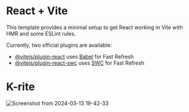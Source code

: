 # React + Vite

This template provides a minimal setup to get React working in Vite with HMR and some ESLint rules.

Currently, two official plugins are available:

- [@vitejs/plugin-react](https://github.com/vitejs/vite-plugin-react/blob/main/packages/plugin-react/README.md) uses [Babel](https://babeljs.io/) for Fast Refresh
- [@vitejs/plugin-react-swc](https://github.com/vitejs/vite-plugin-react-swc) uses [SWC](https://swc.rs/) for Fast Refresh
# K-rite
![Screenshot from 2024-03-13 19-42-33](https://github.com/Sandy177000/K-rite/assets/112424645/85f7148d-a7ca-4cd3-864d-d0006a64f726)
